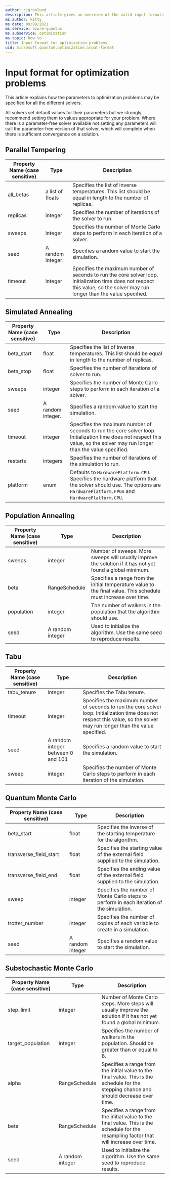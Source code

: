 ```yaml
---
author: cjgronlund
description: This article gives an overview of the valid input formats when submitting optimization problems.
ms.author: kitty
ms.date: 09/09/2021
ms.service: azure-quantum
ms.subservice: optimization
ms.topic: how-to
title: Input format for optimization problems
uid: microsoft.quantum.optimization.input-format
---
```


# Input format for optimization problems

This article explains how the parameters to optimization problems may be specified for all the different solvers.

All solvers set default values for their parameters but we strongly recommend setting them to values appropriate for your problem. Where there is a parameter-free solver available not setting any parameters will call the parameter-free version of that solver, which will complete when there is sufficient convergence on a solution.

## Parallel Tempering

|Property Name (case sensitive)|Type|Description|
|--- |--- |--- |
|all_betas|a list of floats|Specifies the list of inverse temperatures. This list should be equal in length to the number of replicas.|
|replicas|integer|Specifies the number of iterations of the solver to run.|
|sweeps|integer|Specifies the number of Monte Carlo steps to perform in each iteration of a solver.|
|seed|A random integer.|Specifies a random value to start the simulation.|
|timeout|integer|Specifies the maximum number of seconds to run the core solver loop. Initialization time does not respect this value, so the solver may run longer than the value specified.|

## Simulated Annealing

|Property Name (case sensitive)|Type|Description|
|--- |--- |--- |
|beta_start|float|Specifies the list of inverse temperatures. This list should be equal in length to the number of replicas.|
|beta_stop|float|Specifies the number of iterations of solver to run.|
|sweeps|integer|Specifies the number of Monte Carlo steps to perform in each iteration of a solver.|
|seed|A random integer.|Specifies a random value to start the simulation.|
|timeout|integer|Specifies the maximum number of seconds to run the core solver loop. Initialization time does not respect this value, so the solver may run longer than the value specified.|
|restarts|integers|Specifies the number of iterations of the simulation to run.|
|platform|enum|Defaults to `HardwarePlatform.CPU`. Specifies the hardware platform that the solver should use. The options are `HardwarePlatform.FPGA` and `HardwarePlatform.CPU`.|

## Population Annealing

|Property Name (case sensitive)|Type|Description|
|--- |--- |--- |
|sweeps|integer|Number of sweeps. More sweeps will usually improve the solution if it has not yet found a global minimum.|
|beta|RangeSchedule|Specifies a range from the initial temperature value to the final value. This schedule must increase over time.|
|population|integer|The number of walkers in the population that the algorithm should use.|
|seed|A random integer|Used to initialize the algorithm. Use the same seed to reproduce results.|

## Tabu
|Property Name (case sensitive)|Type|Description|
|--- |--- |--- |
|tabu_tenure|integer|Specifies the Tabu tenure.|
|timeout|integer|Specifies the maximum number of seconds to run the core solver loop. Initialization time does not respect this value, so the solver may run longer than the value specified.|
|seed|A random integer between 0 and 101|Specifies a random value to start the simulation.|
|sweep|integer|Specifies the number of Monte Carlo steps to perform in each iteration of the simulation.|

## Quantum Monte Carlo
 
|Property Name (case sensitive)|Type|Description|
|--- |--- |--- |
|beta_start|float|Specifies the inverse of the starting temperature for the algorithm.|
|transverse_field_start|float|Specifies the starting value of the external field supplied to the simulation.|
|transverse_field_end|float|Specifies the ending value of the external field supplied to the simulation.|
|sweep|integer|Specifies the number of Monte Carlo steps to perform in each iteration of the simulation.|
|trotter_number|integer|Specifies the number of copies of each variable to create in a simulation.|
|seed|A random integer|Specifies a random value to start the simulation.|


## Substochastic Monte Carlo
 
|Property Name (case sensitive)|Type|Description|
|--- |--- |--- |
|step_limit|integer|Number of Monte Carlo steps. More steps will usually improve the solution if it has not yet found a global minimum.|
|target_population|integer|Specifies the number of walkers in the population. Should be greater than or equal to 8.|
|alpha|RangeSchedule|Specifies a range from the initial value to the final value. This is the schedule for the stepping chance and should decrease over time.|
|beta|RangeSchedule|Specifies a range from the initial value to the final value. This is the schedule for the resampling factor that will increase over time.|
|seed|A random integer|Used to initialize the algorithm. Use the same seed to reproduce results.|
